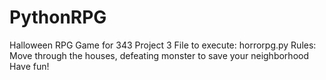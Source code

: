 # PythonRPG
Halloween RPG Game for 343 Project 3
File to execute: horrorpg.py
Rules: Move through the houses, defeating monster to save your neighborhood
Have fun!
